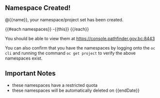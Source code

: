 ## Namespace Created!
@{{name}}, your namespace/project set has been created. 

{{#each namespaces}}
  -{{this}}
{{/each}}

You should be able to view them at https://console.pathfinder.gov.bc:8443

You can also confirm that you have the namespaces by logging onto the `oc cli` and running the command
`oc get project` to verify the above namespaces exist. 


## Important Notes

- these namespaces have a restricted quota
- these namespaces will be automatically deleted on {{endDate}}
